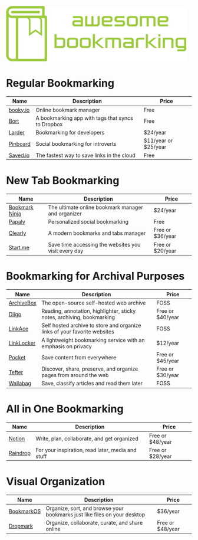 <img src="logo.svg" height="150">

# Regular Bookmarking

| Name | Description | Price |
| - | - | - |
| [booky.io](https://booky.io/) | Online bookmark manager | Free |
| [Bort](https://bort.io/) | A bookmarking app with tags that syncs to Dropbox | Free |
| [Larder](https://larder.io/) | Bookmarking for developers | $24/year |
| [Pinboard](https://pinboard.in/) | Social bookmarking for introverts | $11/year or $25/year |
| [Saved.io](https://saved.io/) | The fastest way to save links in the cloud | Free |

# New Tab Bookmarking

| Name | Description | Price |
| - | - | - |
| [Bookmark Ninja](https://www.bookmarkninja.com/) | The ultimate online bookmark manager and organizer | $24/year |
| [Papaly](https://papaly.com/) | Personalized social bookmarking | Free |
| [Qlearly](https://qlearly.com/) | A modern bookmarks and tabs manager | Free or $36/year |
| [Start.me](https://start.me/) | Save time accessing the websites you visit every day | Free or $20/year |

# Bookmarking for Archival Purposes

| Name | Description | Price |
| - | - | - |
| [ArchiveBox](https://archivebox.io/) | The open-source self-hosted web archive | FOSS |
| [Diigo](https://www.diigo.com/) | Reading, annotation, highlighter, sticky notes, archiving, bookmarking | Free or $40/year |
| [LinkAce](https://www.linkace.org/) | Self hosted archive to store and organize links of your favorite websites | FOSS |
| [LinkLocker](https://linklocker.co/) | A lightweight bookmarking service with an emphasis on privacy | $12/year |
| [Pocket](https://getpocket.com/) | Save content from everywhere | Free or $45/year |
| [Tefter](https://tefter.io/) | Discover, share, preserve, and organize pages from around the web | Free or $30/year |
| [Wallabag](https://wallabag.org/en) | Save, classify articles and read them later | FOSS |

# All in One Bookmarking

| Name | Description | Price |
| - | - | - |
| [Notion](https://www.notion.so/) | Write, plan, collaborate, and get organized | Free or $48/year |
| [Raindrop](https://raindrop.io/) | For your inspiration, read later, media and stuff | Free or $28/year |

# Visual Organization

| Name | Description | Price |
| - | - | - |
| [BookmarkOS](https://bookmarkos.com/) | Organize, sort, and browse your bookmarks just like files on your desktop | $36/year |
| [Dropmark](https://www.dropmark.com/) | Organize, collaborate, curate, and share online | Free or $48/year |
